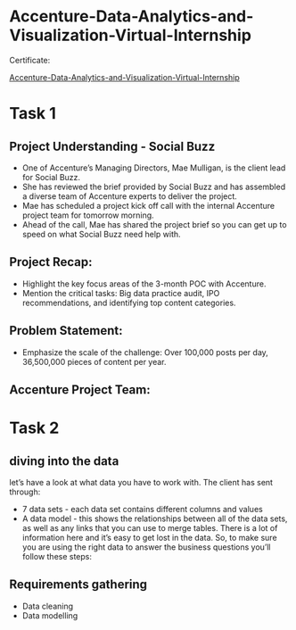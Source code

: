 # Accenture-Data-Analytics-and-Visualization-Virtual-Internship

Certificate:

[Accenture-Data-Analytics-and-Visualization-Virtual-Internship](https://forage-uploads-prod.s3.amazonaws.com/completion-certificates/Accenture%20North%20America/hzmoNKtzvAzXsEqx8_Accenture%20North%20America_zTRKYQuCprSMxiDjC_1702473090916_completion_certificate.pdf)

# Task 1

## Project Understanding - Social Buzz

 * One of Accenture’s Managing Directors, Mae Mulligan, is the client lead for Social Buzz.
 * She has reviewed the brief provided by Social Buzz and has assembled a diverse team of Accenture experts to deliver the project.
 * Mae has scheduled a project kick off call with the internal Accenture project team for tomorrow morning.
 * Ahead of the call, Mae has shared the project brief so you can get up to speed on what Social Buzz need help with.

## Project Recap:

 * Highlight the key focus areas of the 3-month POC with Accenture.
 * Mention the critical tasks: Big data practice audit, IPO recommendations, and identifying top content categories.

## Problem Statement:
 * Emphasize the scale of the challenge: Over 100,000 posts per day, 36,500,000 pieces of content per year.

## Accenture Project Team:

# Task 2

## diving into the data
let’s have a look at what data you have to work with. The client has sent through:
 * 7 data sets - each data set contains different columns and values
 * A data model - this shows the relationships between all of the data sets, as well as any links that you can use to merge tables.
There is a lot of information here and it’s easy to get lost in the data. So, to make sure you are using the right data to answer the business questions you’ll follow these steps:
## Requirements gathering
 * Data cleaning
 * Data modelling

















